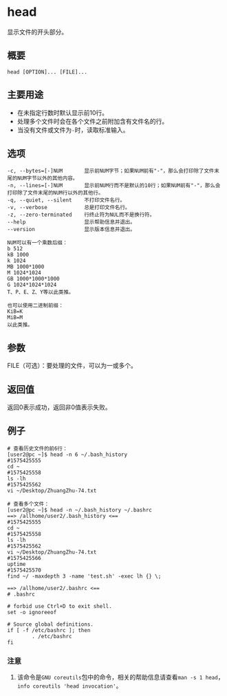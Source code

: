 head
===

显示文件的开头部分。

## 概要

```
head [OPTION]... [FILE]...
```

## 主要用途

- 在未指定行数时默认显示前10行。
- 处理多个文件时会在各个文件之前附加含有文件名的行。
- 当没有文件或文件为`-`时，读取标准输入。

## 选项

```
-c, --bytes=[-]NUM       显示前NUM字节；如果NUM前有"-"，那么会打印除了文件末尾的NUM字节以外的其他内容。
-n, --lines=[-]NUM       显示前NUM行而不是默认的10行；如果NUM前有"-"，那么会打印除了文件末尾的NUM行以外的其他行。
-q, --quiet, --silent    不打印文件名行。
-v, --verbose            总是打印文件名行。
-z, --zero-terminated    行终止符为NUL而不是换行符。
--help                   显示帮助信息并退出。
--version                显示版本信息并退出。

NUM可以有一个乘数后缀：
b 512
kB 1000
k 1024
MB 1000*1000
M 1024*1024
GB 1000*1000*1000
G 1024*1024*1024
T、P、E、Z、Y等以此类推。

也可以使用二进制前缀：
KiB=K
MiB=M
以此类推。
```

## 参数

FILE（可选）：要处理的文件，可以为一或多个。

## 返回值

返回0表示成功，返回非0值表示失败。

## 例子

```
# 查看历史文件的前6行：
[user2@pc ~]$ head -n 6 ~/.bash_history
#1575425555
cd ~
#1575425558
ls -lh
#1575425562
vi ~/Desktop/ZhuangZhu-74.txt
```

```
# 查看多个文件：
[user2@pc ~]$ head -n ~/.bash_history ~/.bashrc
==> /allhome/user2/.bash_history <==
#1575425555
cd ~
#1575425558
ls -lh
#1575425562
vi ~/Desktop/ZhuangZhu-74.txt
#1575425566
uptime
#1575425570
find ~/ -maxdepth 3 -name 'test.sh' -exec lh {} \;

==> /allhome/user2/.bashrc <==
# .bashrc

# forbid use Ctrl+D to exit shell.
set -o ignoreeof

# Source global definitions.
if [ -f /etc/bashrc ]; then
        . /etc/bashrc
fi

```


### 注意

1. 该命令是`GNU coreutils`包中的命令，相关的帮助信息请查看`man -s 1 head`，`info coreutils 'head invocation'`。

<!-- Linux命令行搜索引擎：https://jaywcjlove.github.io/linux-command/ -->

